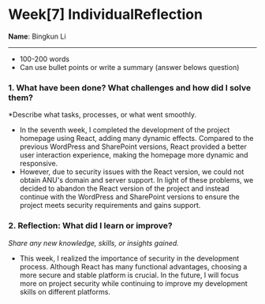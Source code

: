 # Week[7] IndividualReflection 
**Name**:  Bingkun Li


---

*  100-200 words
* Can use bullet points or write a summary (answer belows question)

### 1. What have been done? What challenges and how did I solve them?
*Describe what tasks, processes, or what went smoothly.
- In the seventh week, I completed the development of the project homepage using React, adding many dynamic effects. Compared to the previous WordPress and SharePoint versions, React provided a better user interaction experience, making the homepage more dynamic and responsive.
- However, due to security issues with the React version, we could not obtain ANU's domain and server support. In light of these problems, we decided to abandon the React version of the project and instead continue with the WordPress and SharePoint versions to ensure the project meets security requirements and gains support.


### 2. Reflection: What did I learn or improve?
*Share any new knowledge, skills, or insights gained.*

- This week, I realized the importance of security in the development process. Although React has many functional advantages, choosing a more secure and stable platform is crucial. In the future, I will focus more on project security while continuing to improve my development skills on different platforms.
